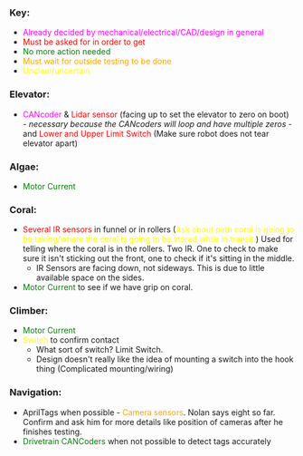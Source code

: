 ### Key:
- <span style="color:magenta">Already decided by mechanical/electrical/CAD/design in general</span>
- <span style="color:red">Must be asked for in order to get</span>
- <span style="color:green">No more action needed</span>
- <span style="color:orange">Must wait for outside testing to be done</span>
- <span style="color:yellow">Unclear/uncertain</span>

### Elevator:
- <span style="color:magenta">CANcoder</span> & <span style="color:red">Lidar sensor</span> (facing up to set the elevator to zero on boot) - *necessary because the CANcoders will loop and have multiple zeros* - and <span style="color:red">Lower and Upper Limit Switch</span> (Make sure robot does not tear elevator apart) 

### Algae:
- <span style="color:green">Motor Current</span>

### Coral:
- <span style="color:red">Several IR sensors</span> in funnel or in rollers (<span style="color:yellow">Ask about path coral is going to be taking/where the coral is going to be stored while in transit.</span>) Used for telling where the coral is in the rollers. Two IR. One to check to make sure it isn't sticking out the front, one to check if it's sitting in the middle.
    - IR Sensors are facing down, not sideways. This is due to little available space on the sides.
- <span style="color:green">Motor Current</span> to see if we have grip on coral.

### Climber:
- <span style="color:green">Motor Current</span>
- <span style="color:yellow">Switch</span> to confirm contact
    - What sort of switch? Limit Switch.
    - Design doesn't really like the idea of mounting a switch into the hook thing (Complicated mounting/wiring)

### Navigation:
- AprilTags when possible - <span style="color:orange">Camera sensors</span>. Nolan says eight so far. Confirm and ask him for more details like position of cameras after he finishes testing.
- <span style="color:green">Drivetrain CANCoders</span> when not possible to detect tags accurately